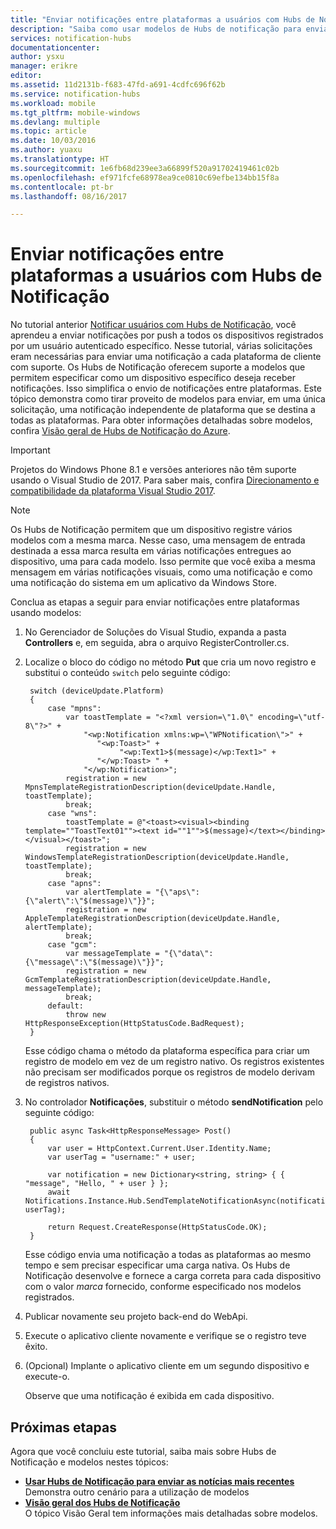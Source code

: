 ```yaml
---
title: "Enviar notificações entre plataformas a usuários com Hubs de Notificação (ASP.NET)"
description: "Saiba como usar modelos de Hubs de notificação para enviar, em uma única solicitação, uma notificação independente de plataforma que se destina a todas as plataformas."
services: notification-hubs
documentationcenter: 
author: ysxu
manager: erikre
editor: 
ms.assetid: 11d2131b-f683-47fd-a691-4cdfc696f62b
ms.service: notification-hubs
ms.workload: mobile
ms.tgt_pltfrm: mobile-windows
ms.devlang: multiple
ms.topic: article
ms.date: 10/03/2016
ms.author: yuaxu
ms.translationtype: HT
ms.sourcegitcommit: 1e6fb68d239ee3a66899f520a91702419461c02b
ms.openlocfilehash: ef971fcfe68978ea9ce0810c69efbe134bb15f8a
ms.contentlocale: pt-br
ms.lasthandoff: 08/16/2017

---
```

# <a name="send-cross-platform-notifications-to-users-with-notification-hubs"></a>Enviar notificações entre plataformas a usuários com Hubs de Notificação
No tutorial anterior [Notificar usuários com Hubs de Notificação], você aprendeu a enviar notificações por push a todos os dispositivos registrados por um usuário autenticado específico. Nesse tutorial, várias solicitações eram necessárias para enviar uma notificação a cada plataforma de cliente com suporte. Os Hubs de Notificação oferecem suporte a modelos que permitem especificar como um dispositivo específico deseja receber notificações. Isso simplifica o envio de notificações entre plataformas. Este tópico demonstra como tirar proveito de modelos para enviar, em uma única solicitação, uma notificação independente de plataforma que se destina a todas as plataformas. Para obter informações detalhadas sobre modelos, confira [Visão geral de Hubs de Notificação do Azure][Templates].
> [!IMPORTANT]
> Projetos do Windows Phone 8.1 e versões anteriores não têm suporte usando o Visual Studio de 2017. Para saber mais, confira [Direcionamento e compatibilidade da plataforma Visual Studio 2017](https://www.visualstudio.com/en-us/productinfo/vs2017-compatibility-vs).

> [!NOTE]
> Os Hubs de Notificação permitem que um dispositivo registre vários modelos com a mesma marca. Nesse caso, uma mensagem de entrada destinada a essa marca resulta em várias notificações entregues ao dispositivo, uma para cada modelo. Isso permite que você exiba a mesma mensagem em várias notificações visuais, como uma notificação e como uma notificação do sistema em um aplicativo da Windows Store.
> 
> 

Conclua as etapas a seguir para enviar notificações entre plataformas usando modelos:

1. No Gerenciador de Soluções do Visual Studio, expanda a pasta **Controllers** e, em seguida, abra o arquivo RegisterController.cs.
2. Localize o bloco do código no método **Put** que cria um novo registro e substitui o conteúdo `switch` pelo seguinte código:
   
        switch (deviceUpdate.Platform)
        {
            case "mpns":
                var toastTemplate = "<?xml version=\"1.0\" encoding=\"utf-8\"?>" +
                    "<wp:Notification xmlns:wp=\"WPNotification\">" +
                       "<wp:Toast>" +
                            "<wp:Text1>$(message)</wp:Text1>" +
                       "</wp:Toast> " +
                    "</wp:Notification>";
                registration = new MpnsTemplateRegistrationDescription(deviceUpdate.Handle, toastTemplate);
                break;
            case "wns":
                toastTemplate = @"<toast><visual><binding template=""ToastText01""><text id=""1"">$(message)</text></binding></visual></toast>";
                registration = new WindowsTemplateRegistrationDescription(deviceUpdate.Handle, toastTemplate);
                break;
            case "apns":
                var alertTemplate = "{\"aps\":{\"alert\":\"$(message)\"}}";
                registration = new AppleTemplateRegistrationDescription(deviceUpdate.Handle, alertTemplate);
                break;
            case "gcm":
                var messageTemplate = "{\"data\":{\"message\":\"$(message)\"}}";
                registration = new GcmTemplateRegistrationDescription(deviceUpdate.Handle, messageTemplate);
                break;
            default:
                throw new HttpResponseException(HttpStatusCode.BadRequest);
        }
   
    Esse código chama o método da plataforma específica para criar um registro de modelo em vez de um registro nativo. Os registros existentes não precisam ser modificados porque os registros de modelo derivam de registros nativos.
3. No controlador **Notificações**, substituir o método **sendNotification** pelo seguinte código:
   
        public async Task<HttpResponseMessage> Post()
        {
            var user = HttpContext.Current.User.Identity.Name;
            var userTag = "username:" + user;
   
            var notification = new Dictionary<string, string> { { "message", "Hello, " + user } };
            await Notifications.Instance.Hub.SendTemplateNotificationAsync(notification, userTag);
   
            return Request.CreateResponse(HttpStatusCode.OK);
        }
   
    Esse código envia uma notificação a todas as plataformas ao mesmo tempo e sem precisar especificar uma carga nativa. Os Hubs de Notificação desenvolve e fornece a carga correta para cada dispositivo com o valor *marca* fornecido, conforme especificado nos modelos registrados.
4. Publicar novamente seu projeto back-end do WebApi.
5. Execute o aplicativo cliente novamente e verifique se o registro teve êxito.
6. (Opcional) Implante o aplicativo cliente em um segundo dispositivo e execute-o.
   
    Observe que uma notificação é exibida em cada dispositivo.

## <a name="next-steps"></a>Próximas etapas
Agora que você concluiu este tutorial, saiba mais sobre Hubs de Notificação e modelos nestes tópicos:

* **[Usar Hubs de Notificação para enviar as notícias mais recentes]** <br/>Demonstra outro cenário para a utilização de modelos
* **[Visão geral dos Hubs de Notificação][Templates]**<br/>O tópico Visão Geral tem informações mais detalhadas sobre modelos.

<!-- Anchors. -->

<!-- Images. -->




<!-- URLs. -->
[Push to users ASP.NET]: /manage/services/notification-hubs/notify-users-aspnet
[Push to users Mobile Services]: /manage/services/notification-hubs/notify-users/
[Visual Studio 2012 Express for Windows 8]: http://go.microsoft.com/fwlink/?LinkId=257546

[Usar Hubs de Notificação para enviar as notícias mais recentes]: notification-hubs-windows-notification-dotnet-push-xplat-segmented-wns.md
[Azure Notification Hubs]: http://go.microsoft.com/fwlink/p/?LinkId=314257
[Notificar usuários com Hubs de Notificação]: notification-hubs-aspnet-backend-windows-dotnet-wns-notification.md
[Templates]: http://go.microsoft.com/fwlink/p/?LinkId=317339
[Notification Hub How to for Windows Store]: http://msdn.microsoft.com/library/windowsazure/jj927172.aspx

